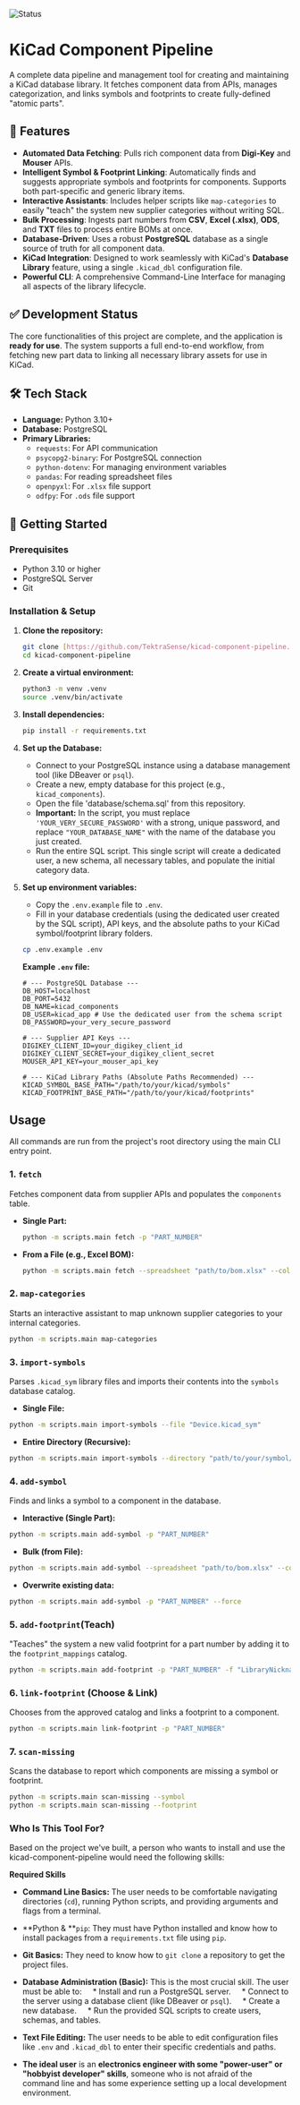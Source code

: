 ![Status](https://img.shields.io/badge/status-in_progress-yellow)

# KiCad Component Pipeline

A complete data pipeline and management tool for creating and maintaining a KiCad database library. It fetches component data from APIs, manages categorization, and links symbols and footprints to create fully-defined "atomic parts".

## 🌟 Features

-   **Automated Data Fetching**: Pulls rich component data from **Digi-Key** and **Mouser** APIs.
-   **Intelligent Symbol & Footprint Linking**: Automatically finds and suggests appropriate symbols and footprints for components. Supports both part-specific and generic library items.
-   **Interactive Assistants**: Includes helper scripts like `map-categories` to easily "teach" the system new supplier categories without writing SQL.
-   **Bulk Processing**: Ingests part numbers from **CSV**, **Excel (.xlsx)**, **ODS**, and **TXT** files to process entire BOMs at once.
-   **Database-Driven**: Uses a robust **PostgreSQL** database as a single source of truth for all component data.
-   **KiCad Integration**: Designed to work seamlessly with KiCad's **Database Library** feature, using a single `.kicad_dbl` configuration file.
-   **Powerful CLI**: A comprehensive Command-Line Interface for managing all aspects of the library lifecycle.

## ✅ Development Status

The core functionalities of this project are complete, and the application is **ready for use**. The system supports a full end-to-end workflow, from fetching new part data to linking all necessary library assets for use in KiCad.

## 🛠️ Tech Stack

-   **Language:** Python 3.10+
-   **Database:** PostgreSQL
-   **Primary Libraries:**
    -   `requests`: For API communication
    -   `psycopg2-binary`: For PostgreSQL connection
    -   `python-dotenv`: For managing environment variables
    -   `pandas`: For reading spreadsheet files
    -   `openpyxl`: For `.xlsx` file support
    -   `odfpy`: For `.ods` file support

## 🚀 Getting Started

### Prerequisites

-   Python 3.10 or higher
-   PostgreSQL Server
-   Git

### Installation & Setup

1.  **Clone the repository:**
    ```bash
    git clone [https://github.com/TektraSense/kicad-component-pipeline.git](https://github.com/TektraSense/kicad-component-pipeline.git)
    cd kicad-component-pipeline
    ```

2.  **Create a virtual environment:**
    ```bash
    python3 -m venv .venv
    source .venv/bin/activate
    ```

3.  **Install dependencies:**
    ```bash
    pip install -r requirements.txt
    ```

4.  **Set up the Database:**
    -   Connect to your PostgreSQL instance using a database management tool (like DBeaver or `psql`).
    -   Create a new, empty database for this project (e.g., `kicad_components`).
    -   Open the file 'database/schema.sql' from this repository.
    -   **Important:** In the script, you must replace `'YOUR_VERY_SECURE_PASSWORD'` with a strong, unique password, and replace `"YOUR_DATABASE_NAME"` with the name of the database you just created.
    -   Run the entire SQL script. This single script will create a dedicated user, a new schema, all necessary tables, and populate the initial category data.

5.  **Set up environment variables:**
    -   Copy the `.env.example` file to `.env`.
    -   Fill in your database credentials (using the dedicated user created by the SQL script), API keys, and the absolute paths to your KiCad symbol/footprint library folders.

    ```bash
    cp .env.example .env
    ```

    **Example `.env` file:**
    ```env
    # --- PostgreSQL Database ---
    DB_HOST=localhost
    DB_PORT=5432
    DB_NAME=kicad_components
    DB_USER=kicad_app # Use the dedicated user from the schema script
    DB_PASSWORD=your_very_secure_password

    # --- Supplier API Keys ---
    DIGIKEY_CLIENT_ID=your_digikey_client_id
    DIGIKEY_CLIENT_SECRET=your_digikey_client_secret
    MOUSER_API_KEY=your_mouser_api_key

    # --- KiCad Library Paths (Absolute Paths Recommended) ---
    KICAD_SYMBOL_BASE_PATH="/path/to/your/kicad/symbols"
    KICAD_FOOTPRINT_BASE_PATH="/path/to/your/kicad/footprints"
    ```

## Usage

All commands are run from the project's root directory using the main CLI entry point.

### 1. `fetch`

Fetches component data from supplier APIs and populates the `components` table.

-   **Single Part:**
    ```bash
    python -m scripts.main fetch -p "PART_NUMBER"
    ```
-   **From a File (e.g., Excel BOM):**
    ```bash
    python -m scripts.main fetch --spreadsheet "path/to/bom.xlsx" --column "Part Number"
    ```

### 2. `map-categories`

Starts an interactive assistant to map unknown supplier categories to your internal categories.
  ```bash
  python -m scripts.main map-categories
````

### 3. `import-symbols`

Parses `.kicad_sym` library files and imports their contents into the `symbols` database catalog.

  - **Single File:**

```bash
python -m scripts.main import-symbols --file "Device.kicad_sym"

```
  - **Entire Directory (Recursive):**

```bash
python -m scripts.main import-symbols --directory "path/to/your/symbol/libraries"
```

### 4\. `add-symbol`

Finds and links a symbol to a component in the database.

  - **Interactive (Single Part):**

```bash
python -m scripts.main add-symbol -p "PART_NUMBER"
```

  - **Bulk (from File):**

```bash
python -m scripts.main add-symbol --spreadsheet "path/to/bom.xlsx" --column "Part Number"
```

  - **Overwrite existing data:**

```bash
python -m scripts.main add-symbol -p "PART_NUMBER" --force
```

### 5. `add-footprint`(Teach)

"Teaches" the system a new valid footprint for a part number by adding it to the `footprint_mappings` catalog.

```bash
python -m scripts.main add-footprint -p "PART_NUMBER" -f "LibraryNickname:FootprintName"
```

### 6. `link-footprint` (Choose & Link)

Chooses from the approved catalog and links a footprint to a component.

```bash
python -m scripts.main link-footprint -p "PART_NUMBER"
```

### 7. `scan-missing`

Scans the database to report which components are missing a symbol or footprint.

```bash
python -m scripts.main scan-missing --symbol
python -m scripts.main scan-missing --footprint
```

### Who Is This Tool For?
Based on the project we've built, a person who wants to install and use the kicad-component-pipeline would need the following skills:

**Required Skills**
* **Command Line Basics:** The user needs to be comfortable navigating directories (`cd`), running Python scripts, and providing arguments and flags from a terminal.
* **Python & **`pip`: They must have Python installed and know how to install packages from a `requirements.txt` file using `pip`.
* **Git Basics:** They need to know how to `git clone` a repository to get the project files.
* **Database Administration (Basic):** This is the most crucial skill. The user must be able to:
    * Install and run a PostgreSQL server.
    * Connect to the server using a database client (like DBeaver or `psql`).
    * Create a new database.
    * Run the provided SQL scripts to create users, schemas, and tables.

* **Text File Editing:** The user needs to be able to edit configuration files like `.env` and `.kicad_dbl` to enter their specific credentials and paths.
* **The ideal user** is an **electronics engineer with some "power-user" or "hobbyist developer" skills**, someone who is not afraid of the command line and has some experience setting up a local development environment.
